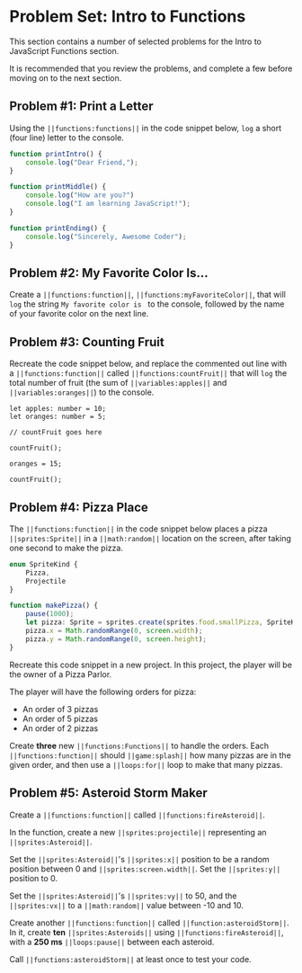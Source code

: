 # Problem Set: Intro to Functions

This section contains a number of selected problems for the Intro to JavaScript
Functions section.

It is recommended that you review the problems, and complete a few before moving
on to the next section.

## Problem #1: Print a Letter

Using the ``||functions:functions||`` in the code snippet below,
``log`` a short (four line) letter to the console.

```typescript
function printIntro() {
    console.log("Dear Friend,");
}

function printMiddle() {
    console.log("How are you?")
    console.log("I am learning JavaScript!");
}

function printEnding() {
    console.log("Sincerely, Awesome Coder");
}
```

## Problem #2: My Favorite Color Is...

Create a ``||functions:function||``, ``||functions:myFavoriteColor||``,
that will ``log`` the string ``My favorite color is `` to the console,
followed by the name of your favorite color on the next line.

## Problem #3: Counting Fruit

Recreate the code snippet below, and replace the commented out line
with a ``||functions:function||`` called ``||functions:countFruit||``
that will ``log`` the total number of fruit (the sum of ``||variables:apples||``
and ``||variables:oranges||``) to the console.

```typescript-ignore
let apples: number = 10;
let oranges: number = 5;

// countFruit goes here

countFruit();

oranges = 15;

countFruit();
```

## Problem #4: Pizza Place

The ``||functions:function||`` in the code snippet below places a pizza
``||sprites:Sprite||`` in a ``||math:random||`` location on the screen,
after taking one second to make the pizza.

```typescript
enum SpriteKind {
    Pizza,
    Projectile
}

function makePizza() {
    pause(1000);
    let pizza: Sprite = sprites.create(sprites.food.smallPizza, SpriteKind.Pizza);
    pizza.x = Math.randomRange(0, screen.width);
    pizza.y = Math.randomRange(0, screen.height);
}
```

Recreate this code snippet in a new project. In this project,
the player will be the owner of a Pizza Parlor.

The player will have the following orders for pizza:

* An order of 3 pizzas
* An order of 5 pizzas
* An order of 2 pizzas

Create **three** new ``||functions:Functions||`` to handle the orders.
Each ``||functions:function||`` should ``||game:splash||`` how many pizzas
are in the given order,  and then use a ``||loops:for||`` loop to make that many pizzas.

## Problem #5: Asteroid Storm Maker

Create a ``||functions:function||`` called ``||functions:fireAsteroid||``.

In the function, create a new ``||sprites:projectile||`` representing
an ``||sprites:Asteroid||``. 

Set the ``||sprites:Asteroid||``'s ``||sprites:x||`` position to be a
random position between 0 and ``||sprites:screen.width||``.
Set the ``||sprites:y||`` position to 0.

Set the ``||sprites:Asteroid||``'s ``||sprites:vy||`` to 50,
and the ``||sprites:vx||`` to a ``||math:random||`` value between -10 and 10.

Create another ``||functions:function||`` called ``||function:asteroidStorm||``.
In it, create **ten** ``||sprites:Asteroids||`` using ``||functions:fireAsteroid||``,
with a **250 ms** ``||loops:pause||`` between each asteroid.

Call ``||functions:asteroidStorm||`` at least once to test your code.